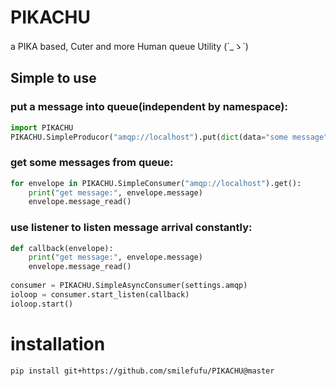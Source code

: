 # PIKACHU
a PIKA based, Cuter and more Human queue Utility (´_ゝ`)

## Simple to use
### put a message into queue(independent by namespace):
```python
import PIKACHU
PIKACHU.SimpleProducor("amqp://localhost").put(dict(data="some message"))
```

### get some messages from queue:

```python
for envelope in PIKACHU.SimpleConsumer("amqp://localhost").get():
    print("get message:", envelope.message)
    envelope.message_read()
```

### use listener to listen message arrival constantly:

```python
def callback(envelope):
    print("get message:", envelope.message)
    envelope.message_read()
    
consumer = PIKACHU.SimpleAsyncConsumer(settings.amqp)
ioloop = consumer.start_listen(callback)
ioloop.start()
```



# installation

```bash
pip install git+https://github.com/smilefufu/PIKACHU@master
```

